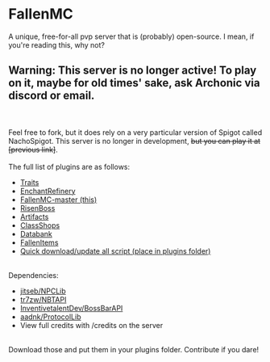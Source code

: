 # FallenMC
A unique, free-for-all pvp server that is (probably) open-source. I mean, if you're reading this, why not?
## Warning: This server is no longer active! To play on it, maybe for old times' sake, ask Archonic via discord or email.
<br><br>Feel free to fork, but it does rely on a very particular version of Spigot called NachoSpigot. This server is no longer in development, ~~but you can play it at \[previous link]~~. <br><br>The full list of plugins are as follows:

- [Traits](https://github.com/Archonic944/FallenTraits)
- [EnchantRefinery](https://github.com/Archonic944/EnchantRefinery)
- [FallenMC-master (this)](https://github.com/my-iq-is-3/FallenMC)
- [RisenBoss](https://github.com/Archonic944/RisenBoss)
- [Artifacts](https://github.com/my-iq-is-3/f-Artifacts)
- [ClassShops](https://github.com/Archonic944/ClassShops)
- [Databank](https://github.com/my-iq-is-3/Databank)
- [FallenItems](https://github.com/Archonic944/FallenItems)
- [Quick download/update all script (place in plugins folder)](https://www.dropbox.com/s/j9z593cg0ae6zrs/download_plugins.sh?dl=1)
<br>
Dependencies:
<br>

- [jitseb/NPCLib](https://github.com/jitseb/NPCLib)
- [tr7zw/NBTAPI](https://github.com/tr7zw/Item-NBT-API)
- [InventivetalentDev/BossBarAPI](https://github.com/InventivetalentDev/BossBarAPI)
- [aadnk/ProtocolLib](https://github.com/aadnk/ProtocolLib)
- View full credits with /credits on the server

<br>
Download those and put them in your plugins folder. Contribute if you dare!
